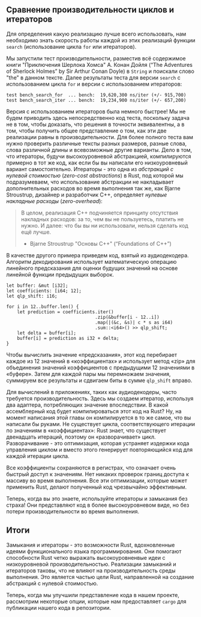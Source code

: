 ## Сравнение производительности циклов и итераторов

Для определения какую реализацию лучше всего использовать, нам необходимо знать
скорость работы каждой из этих реализаций функции `search` (использование цикла 
`for` или итераторов).

Мы запустили тест производительности, разместив всё содержимое книги 
"Приключения Шерлока Хомса" А. Конан Дойля (“The Adventures of Sherlock Holmes” 
by Sir Arthur Conan Doyle) в `String` и поискали слово "the" в данном тексте. 
Далее результаты теста для версии `search` с использованием цикла `for` и 
версии с использованием итераторов:

```text
test bench_search_for  ... bench:  19,620,300 ns/iter (+/- 915,700)
test bench_search_iter ... bench:  19,234,900 ns/iter (+/- 657,200)
```

Версия с использованием итераторов была немного быстрее! Мы не будем приводить 
здесь непосредственно код теста, поскольку задача не в том, чтобы доказать, 
что решения в точности эквивалентны, а в том, чтобы получить общее представление 
о том, как эти две реализации равны в производительности. Для более полного 
теста вам нужно проверить различные тексты разных размеров, разные слова, слова различной длины и всевозможные другие варианты. Дело в том, что итераторы, 
будучи высокоуровневой абстракцией, компилируются примерно в тот же код, как 
если бы вы написали его низкоуровневый вариант самостоятельно. Итераторы - это 
одна из *абстракций с нулевой стоимостью* (*zero-cost abstractions*) в Rust, под 
которой мы подразумеваем, что использование абстракции не накладывает 
дополнительных расходов во время выполнения так же, как Bjarne Stroustrup, 
дизайнер и разработчик C++, определяет *нулевые накладные расходы* 
(*zero-overhead*):

> В целом, реализация C++ подчиняется принципу отсутствия накладных расходов: 
за то, чем вы не пользуетесь, платить не нужно. И далее: что бы вы ни 
использовали, нельзя сделать код ещё лучше.
>
> - Bjarne Stroustrup "Основы C++" (“Foundations of C++”)

В качестве другого примера приведем код, взятый из аудиодекодера. Алгоритм декодирования использует математическую операцию линейного предсказания для 
оценки будущих значений на основе линейной функции предыдущих выборок.

```rust,ignore
let buffer: &mut [i32];
let coefficients: [i64; 12];
let qlp_shift: i16;

for i in 12..buffer.len() {
    let prediction = coefficients.iter()
                                 .zip(&buffer[i - 12..i])
                                 .map(|(&c, &s)| c * s as i64)
                                 .sum::<i64>() >> qlp_shift;
    let delta = buffer[i];
    buffer[i] = prediction as i32 + delta;
}
```

Чтобы вычислить значение «предсказания», этот код перебирает каждое из 12 
значений в «коэффициентах» и использует метод «zip» для объединения значений коэффициентов с предыдущими 12 значениями в «буфере». Затем для каждой пары мы перемножаем значения, суммируем все результаты и сдвигаем биты в сумме 
`qlp_shift` вправо.

Для вычислений в приложениях, таких как аудиодекодеры, часто требуется производительность. Здесь мы создаем итератор, используя два адаптера, 
потребляющих значение впоследствии. В какой ассемблерный код будет 
компилироваться этот код 
на Rust? Ну, на момент написания этой главы он компилируется в то же самое, 
что вы написали бы руками. Не существует цикла, соответствующего итерации по 
значениям в «коэффициентах»: Rust знает, что существует двенадцать итераций, 
поэтому он «разворачивает» цикл. Разворачивание - это оптимизация, которая 
устраняет издержки кода управления циклом и вместо этого генерирует 
повторяющийся код для каждой итерации цикла.

Все коэффициенты сохраняются в регистрах, что означает очень быстрый доступ к значениям. Нет никаких проверок границ доступа к массиву во время выполнения. 
Все эти оптимизации, которые может применить Rust, делают полученный код 
чрезвычайно эффективным.

Теперь, когда вы это знаете, используйте итераторы и замыкания без страха! Они представляют код в более высокоуровневом виде, но без потери производительности 
во время выполнения.

## Итоги

Замыкания и итераторы - это возможности Rust, вдохновленные идеями 
функционального языка программирования. Они помогают способности Rust четко 
выражать высокоуровненвые идеи с низкоуровневой производительностью. 
Реализации замыканий и итераторов таковы, что не влияют на производительность 
среды выполнения. Это является частью цели Rust, направленной на создание 
абстракций с нулевой стоимостью.

<!-- Are we going to cover which other elements of rust are zero-cost
abstractions, somewhere? Might be good to cross ref or, if we've already
covered, give a brief list or a way to identify them -->
<!-- Zero-cost abstraction in Rust is more about a design philosophy and a goal
we keep in mind; ёall abstractions in Rust strive to be zero-cost abstractions,
and if they aren't, it's considered a bug. There will always be some bugs. I've
reworded a bit to not make it sound as much like something we could list.
/Carol -->

Теперь, когда мы улучшили представление кода в нашем проекте, рассмотрим 
некоторые опции, которые нам предоставляет `cargo` для публикации нашего кода в репозитории.
